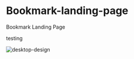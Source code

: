 # Bookmark-landing-page
Bookmark Landing Page

testing

![desktop-design](https://github.com/Sachintha-Samarathunga/Bookmark-landing-page/assets/98406068/eb0d9c56-c754-458f-92d4-e9a5adf3d5c6)
